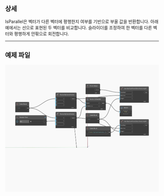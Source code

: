 ## 상세
IsParallel은 벡터가 다른 벡터에 평행한지 여부를 기반으로 부울 값을 반환합니다. 아래 예에서는 선으로 표현된 두 벡터를 비교합니다. 슬라이더를 조정하여 한 벡터를 다른 벡터와 평행하게 안팎으로 회전합니다.
___
## 예제 파일

![IsParallel](./Autodesk.DesignScript.Geometry.Vector.IsParallel_img.jpg)

